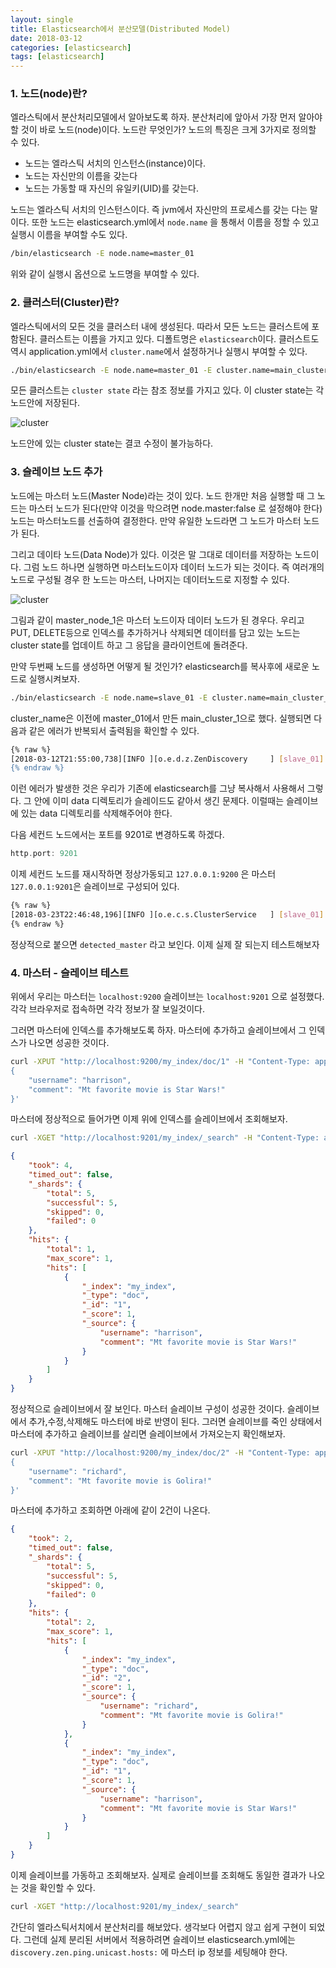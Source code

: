 ```yaml
---
layout: single
title: Elasticsearch에서 분산모델(Distributed Model)
date: 2018-03-12
categories: [elasticsearch]
tags: [elasticsearch]
---
```


### 1. 노드(node)란?

엘라스틱에서 분산처리모델에서 알아보도록 하자. 분산처리에 앞아서 가장 먼저 알아야 할 것이 바로 노드(node)이다. 노드란 무엇인가? 노드의 특징은 크게 3가지로 정의할 수 있다.

-   노드는 엘라스틱 서치의 인스턴스(instance)이다.
-   노드는 자신만의 이름을 갖는다
-   노드는 가동할 때 자신의 유일키(UID)를 갖는다.

노드는 엘라스틱 서치의 인스턴스이다. 즉 jvm에서 자신만의 프로세스를 갖는 다는 말이다. 또한 노드는 elasticsearch.yml에서 `node.name` 을 통해서 이름을 정할 수 있고 실행시 이름을 부여할 수도 있다.

```bash
/bin/elasticsearch -E node.name=master_01
```

위와 같이 실행시 옵션으로 노드명을 부여할 수 있다.

### 2. 클러스터(Cluster)란?

엘라스틱에서의 모든 것을 클러스터 내에 생성된다. 따라서 모든 노드는 클러스트에 포함된다. 클러스트는 이름을 가지고 있다. 디폴트명은 `elasticsearch`이다. 클러스트도 역시 application.yml에서 `cluster.name`에서 설정하거나 실행시 부여할 수 있다.

```bash
./bin/elasticsearch -E node.name=master_01 -E cluster.name=main_cluster_1
```

모든 클러스트는 `cluster state` 라는 참조 정보를 가지고 있다. 이 cluster state는 각 노드안에 저장된다.

![cluster](/assets/images/cluster1.png)

노드안에 있는 cluster state는 결코 수정이 불가능하다.

### 3. 슬레이브 노드 추가

노드에는 마스터 노드(Master Node)라는 것이 있다. 노드 한개만 처음 실행할 때 그 노드는 마스터 노드가 된다(만약 이것을 막으려면 node.master:false 로 설정해야 한다) 노드는 마스터노드를 선출하여 결정한다. 만약 유일한 노드라면 그 노드가 마스터 노드가 된다.

그리고 데이타 노드(Data Node)가 있다. 이것은 말 그대로 데이터를 저장하는 노드이다. 그럼 노드 하나면 실행하면 마스터노드이자 데이터 노드가 되는 것이다. 즉 여러개의 노드로 구성될 경우 한 노드는 마스터, 나머지는 데이터노드로 지정할 수 있다.

![cluster](/assets/images/cluster2.png)

그림과 같이 master_node_1은 마스터 노드이자 데이터 노드가 된 경우다. 우리고 PUT, DELETE등으로 인덱스를 추가하거나 삭제되면 데이터를 담고 있는 노드는 cluster state를 업데이트 하고 그 응답을 클라이언트에 돌려준다.

만약 두번째 노드를 생성하면 어떻게 될 것인가? elasticsearch를 복사후에 새로운 노드로 실행시켜보자.

```bash
./bin/elasticsearch -E node.name=slave_01 -E cluster.name=main_cluster_1
```

cluster_name은 이전에 master_01에서 만든 main_cluster_1으로 했다. 실행되면 다음과 같은 에러가 반복되서 출력됨을 확인할 수 있다.

```bash
{% raw %}
[2018-03-12T21:55:00,738][INFO ][o.e.d.z.ZenDiscovery     ] [slave_01] failed to send join request to master [{master_01}{IGp-s0MnRveYsX1q0xh_iA}{cV-g8WUJReahGervsb_1AQ}{127.0.0.1}{127.0.0.1:9300}], reason [RemoteTransportException[[master_01][127.0.0.1:9300][internal:discovery/zen/join]]; nested: IllegalArgumentException[can't add node {slave_01}{IGp-s0MnRveYsX1q0xh_iA}{A2QxhezXQPqWRRtwNQn_Uw}{127.0.0.1}{127.0.0.1:9301}, found existing node {master_01}{IGp-s0MnRveYsX1q0xh_iA}{cV-g8WUJReahGervsb_1AQ}{127.0.0.1}{127.0.0.1:9300} with the same id but is a different node instance]; ]
{% endraw %}
```

이런 에러가 발생한 것은 우리가 기존에 elasticsearch를 그냥 복사해서 사용해서 그렇다. 그 안에 이미 data 디렉토리가 슬레이드도 같아서 생긴 문제다. 이럴때는 슬레이브에 있는 data 디렉토리를 삭제해주어야 한다.

다음 세컨드 노드에서는 포트를 9201로 변경하도록 하겠다.

```groovy
http.port: 9201
```

이제 세컨드 노드를 재시작하면 정상가동되고 `127.0.0.1:9200` 은 마스터 `127.0.0.1:9201`은 슬레이브로 구성되어 있다.

```bash
{% raw %}
[2018-03-23T22:46:48,196][INFO ][o.e.c.s.ClusterService   ] [slave_01] detected_master {master_01}{YQLO20xvSjGDIBLKuHg4Lg}{Ka9fgfy5RRmkk9f9Yv5PzA}{127.0.0.1}{127.0.0.1:9300}, added {{master_01}{YQLO20xvSjGDIBLKuHg4Lg}{Ka9fgfy5RRmkk9f9Yv5PzA}{127.0.0.1}{127.0.0.1:9300},}, reason: zen-disco-receive(from master [master {master_01}{YQLO20xvSjGDIBLKuHg4Lg}{Ka9fgfy5RRmkk9f9Yv5PzA}{127.0.0.1}{127.0.0.1:9300} committed version [19]])
{% endraw %}
```

정상적으로 붙으면 `detected_master` 라고 보인다. 이제 실제 잘 되는지 테스트해보자

### 4. 마스터 - 슬레이브 테스트

위에서 우리는 마스터는 `localhost:9200` 슬레이브는 `localhost:9201` 으로 설정했다. 각각 브라우저로 접속하면 각각 정보가 잘 보일것이다.

그러면 마스터에 인덱스를 추가해보도록 하자. 마스터에 추가하고 슬레이브에서 그 인덱스가 나오면 성공한 것이다.

```bash
curl -XPUT "http://localhost:9200/my_index/doc/1" -H "Content-Type: application/json" -d '
{
    "username": "harrison",
    "comment": "Mt favorite movie is Star Wars!"
}'
```

마스터에 정상적으로 들어가면 이제 위에 인덱스를 슬레이브에서 조회해보자.

```bash
curl -XGET "http://localhost:9201/my_index/_search" -H "Content-Type: application/json"
```

```json
{
    "took": 4,
    "timed_out": false,
    "_shards": {
        "total": 5,
        "successful": 5,
        "skipped": 0,
        "failed": 0
    },
    "hits": {
        "total": 1,
        "max_score": 1,
        "hits": [
            {
                "_index": "my_index",
                "_type": "doc",
                "_id": "1",
                "_score": 1,
                "_source": {
                    "username": "harrison",
                    "comment": "Mt favorite movie is Star Wars!"
                }
            }
        ]
    }
}
```

정상적으로 슬레이브에서 잘 보인다. 마스터 슬레이브 구성이 성공한 것이다. 슬레이브에서 추가,수정,삭제해도 마스터에 바로 반영이 된다. 그러면 슬레이브를 죽인 상태에서 마스터에 추가하고 슬레이브를 살리면 슬레이브에서 가져오는지 확인해보자.

```bash
curl -XPUT "http://localhost:9200/my_index/doc/2" -H "Content-Type: application/json" -d '
{
    "username": "richard",
    "comment": "Mt favorite movie is Golira!"
}'
```

마스터에 추가하고 조회하면 아래에 같이 2건이 나온다.

```json
{
    "took": 2,
    "timed_out": false,
    "_shards": {
        "total": 5,
        "successful": 5,
        "skipped": 0,
        "failed": 0
    },
    "hits": {
        "total": 2,
        "max_score": 1,
        "hits": [
            {
                "_index": "my_index",
                "_type": "doc",
                "_id": "2",
                "_score": 1,
                "_source": {
                    "username": "richard",
                    "comment": "Mt favorite movie is Golira!"
                }
            },
            {
                "_index": "my_index",
                "_type": "doc",
                "_id": "1",
                "_score": 1,
                "_source": {
                    "username": "harrison",
                    "comment": "Mt favorite movie is Star Wars!"
                }
            }
        ]
    }
}
```

이제 슬레이브를 가동하고 조회해보자. 실제로 슬레이브를 조회해도 동일한 결과가 나오는 것을 확인할 수 있다.

```bash
curl -XGET "http://localhost:9201/my_index/_search"
```

간단히 엘라스틱서치에서 분산처리를 해보았다. 생각보다 어렵지 않고 쉽게 구현이 되었다. 그런데 실제 분리된 서버에서 적용하려면 슬레이브 elasticsearch.yml에는 `discovery.zen.ping.unicast.hosts:` 에 마스터 ip 정보를 세팅해야 한다.
